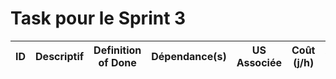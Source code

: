 # Task pour le Sprint 3

| ID | Descriptif | Definition of Done | Dépendance(s) | US Associée | Coût (j/h) | Affecté à | État |
| :-: | -- | -- | :-: | :-: | :-: | :-: | :-: |

